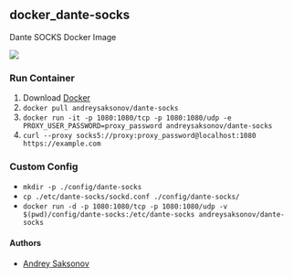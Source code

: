## docker_dante-socks
Dante SOCKS Docker Image

[![](https://images.microbadger.com/badges/image/andreysaksonov/dante-socks.svg)](https://microbadger.com/images/andreysaksonov/dante-socks)

### Run Container
1. Download [Docker](https://www.docker.com/community-edition)
2. `docker pull andreysaksonov/dante-socks`
3. `docker run -it -p 1080:1080/tcp -p 1080:1080/udp -e PROXY_USER_PASSWORD=proxy_password andreysaksonov/dante-socks`
4. `curl --proxy socks5://proxy:proxy_password@localhost:1080 https://example.com`

### Custom Config
* `mkdir -p ./config/dante-socks`
* `cp ./etc/dante-socks/sockd.conf ./config/dante-socks/`
* `docker run -d -p 1080:1080/tcp -p 1080:1080/udp -v $(pwd)/config/dante-socks:/etc/dante-socks andreysaksonov/dante-socks`

#### Authors
* [Andrey Saksonov](https://saksonov.me)
